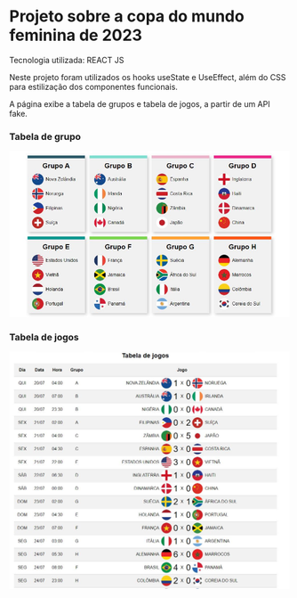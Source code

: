 # Projeto sobre a copa do mundo feminina de 2023

Tecnologia utilizada: REACT JS

Neste projeto foram utilizados os hooks useState e UseEffect, além do CSS para estilização dos componentes funcionais.

A página exibe a tabela de grupos e tabela de jogos, a partir de um API fake.

### Tabela de grupo
![Tabela de grupos](/public/print/grupos.JPG)

### Tabela de jogos
![Tabela de jogos](/public/print/jogos.JPG)